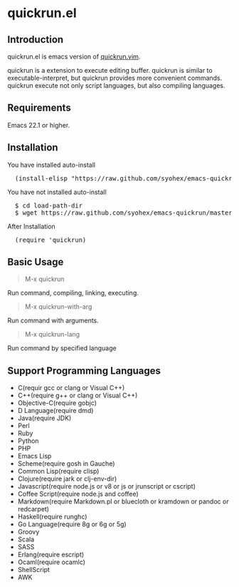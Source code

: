 quickrun.el
==================

Introduction
------------
quickrun.el is emacs version of [quickrun.vim](https://github.com/thinca/vim-quickrun).


quickrun is a extension to execute editing buffer.
quickrun is similar to executable-interpret, but quickrun provides more convenient
commands. quickrun execute not only script languages, but also compiling languages.

Requirements
------------
Emacs 22.1 or higher.


Installation
------------

You have installed auto-install
<pre>
  (install-elisp "https://raw.github.com/syohex/emacs-quickrun/master/quickrun.el")
</pre>

You have not installed auto-install
<pre>
  $ cd load-path-dir
  $ wget https://raw.github.com/syohex/emacs-quickrun/master/quickrun.el
</pre>

After Installation
<pre>
  (require 'quickrun)
</pre>


Basic Usage
-----------
> M-x quickrun

Run command, compiling, linking, executing.

> M-x quickrun-with-arg

Run command with arguments.

> M-x quickrun-lang

Run command by specified language

Support Programming Languages
-----------------------------
* C(requir gcc or clang or Visual C++)
* C++(require g++ or clang or Visual C++)
* Objective-C(require gobjc)
* D Language(require dmd)
* Java(require JDK)
* Perl
* Ruby
* Python
* PHP
* Emacs Lisp
* Scheme(require gosh in Gauche)
* Common Lisp(require clisp)
* Clojure(require jark or clj-env-dir)
* Javascript(require node.js or v8 or js or jrunscript or cscript)
* Coffee Script(require node.js and coffee)
* Markdown(require Markdown.pl or bluecloth or kramdown or pandoc or redcarpet)
* Haskell(require runghc)
* Go Language(require 8g or 6g or 5g)
* Groovy
* Scala
* SASS
* Erlang(require escript)
* Ocaml(require ocamlc)
* ShellScript
* AWK
